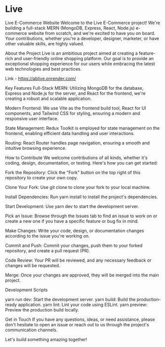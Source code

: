 # Live
Live E-Commerce Website Welcome to the Live E-Commerce project! We're building a full-stack MERN (MongoDB, Express, React, Node.js) e-commerce website from scratch, and we're excited to have you on board. Your contributions, whether you're a developer, designer, marketer, or have other valuable skills, are highly valued.

About the Project Live is an ambitious project aimed at creating a feature-rich and user-friendly online shopping platform. Our goal is to provide an exceptional shopping experience for our users while embracing the latest web technologies and best practices.

Link - https://ablive.onrender.com/

Key Features Full-Stack MERN: Utilizing MongoDB for the database, Express and Node.js for the server, and React for the frontend, we're creating a robust and scalable application.

Modern Frontend: We use Vite as the frontend build tool, React for UI components, and Tailwind CSS for styling, ensuring a modern and responsive user interface.

State Management: Redux Toolkit is employed for state management on the frontend, enabling efficient data handling and user interactions.

Routing: React Router handles page navigation, ensuring a smooth and intuitive browsing experience.

How to Contribute We welcome contributions of all kinds, whether it's coding, design, documentation, or testing. Here's how you can get started:

Fork the Repository: Click the "Fork" button on the top right of this repository to create your own copy.

Clone Your Fork: Use git clone to clone your fork to your local machine.

Install Dependencies: Run yarn install to install the project's dependencies.

Start Development: Use yarn dev to start the development server.

Pick an Issue: Browse through the Issues tab to find an issue to work on or create a new one if you have a specific feature or bug fix in mind.

Make Changes: Write your code, design, or documentation changes according to the issue you're working on.

Commit and Push: Commit your changes, push them to your forked repository, and create a pull request (PR).

Code Review: Your PR will be reviewed, and any necessary feedback or changes will be requested.

Merge: Once your changes are approved, they will be merged into the main project.

Development Scripts

yarn run dev: Start the development server. yarn build: Build the production-ready application. yarn lint: Lint your code using ESLint. yarn preview: Preview the production build locally.

Get in Touch If you have any questions, ideas, or need assistance, please don't hesitate to open an issue or reach out to us through the project's communication channels.

Let's build something amazing together!
